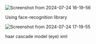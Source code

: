 ![Screenshot from 2024-07-24 16-19-56](https://github.com/user-attachments/assets/7e87a487-2ce7-4c86-9f5f-f01e48fb73ad)

Using face-recognition library



![Screenshot from 2024-07-24 17-19-55](https://github.com/user-attachments/assets/2d7f616f-58f6-48fa-9dab-a0ec4e12517a)




haar cascade model (eye) xml
